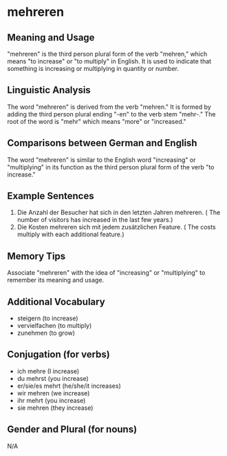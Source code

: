 # mehreren
## Meaning and Usage
"mehreren" is the third person plural form of the verb "mehren," which means "to increase" or "to multiply" in English. It is used to indicate that something is increasing or multiplying in quantity or number.

## Linguistic Analysis
The word "mehreren" is derived from the verb "mehren." It is formed by adding the third person plural ending "-en" to the verb stem "mehr-." The root of the word is "mehr" which means "more" or "increased."

## Comparisons between German and English
The word "mehreren" is similar to the English word "increasing" or "multiplying" in its function as the third person plural form of the verb "to increase."

## Example Sentences
1. Die Anzahl der Besucher hat sich in den letzten Jahren mehreren.
( The number of visitors has increased in the last few years.)
2. Die Kosten mehreren sich mit jedem zusätzlichen Feature.
( The costs multiply with each additional feature.)

## Memory Tips
Associate "mehreren" with the idea of "increasing" or "multiplying" to remember its meaning and usage.

## Additional Vocabulary
- steigern (to increase)
- vervielfachen (to multiply)
- zunehmen (to grow)
  
## Conjugation (for verbs)
- ich mehre (I increase)
- du mehrst (you increase)
- er/sie/es mehrt (he/she/it increases)
- wir mehren (we increase)
- ihr mehrt (you increase)
- sie mehren (they increase)

## Gender and Plural (for nouns)
N/A